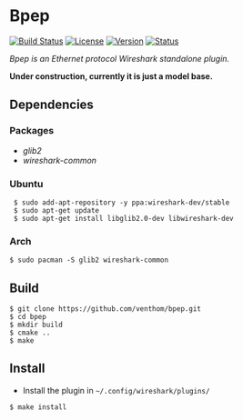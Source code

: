 Bpep
====

[![Build Status](https://travis-ci.org/Ventto/bpep.svg?branch=master)](https://travis-ci.org/Ventto/bpep) 
[![License](https://img.shields.io/badge/license-GPLv2-blue.svg?style=flat)](https://github.com/Ventto/bpep/blob/master/COPYING) 
[![Version](https://img.shields.io/badge/version-v0.1.0-blue.svg?style=flat)](https://github.com/Ventto/bpep/releases) 
[![Status](https://img.shields.io/badge/status-experimental-orange.svg?style=flat)](https://github.com/Ventto/bpep/) 

*Bpep is an Ethernet protocol Wireshark standalone plugin.*

**Under construction, currently it is just a model base.**

## Dependencies

### Packages

* *glib2*
* *wireshark-common*

### Ubuntu

```
 $ sudo add-apt-repository -y ppa:wireshark-dev/stable
 $ sudo apt-get update
 $ sudo apt-get install libglib2.0-dev libwireshark-dev
```

### Arch

```
$ sudo pacman -S glib2 wireshark-common
```

## Build

```
$ git clone https://github.com/venthom/bpep.git
$ cd bpep
$ mkdir build
$ cmake ..
$ make
```

## Install

* Install the plugin in `~/.config/wireshark/plugins/`

```
$ make install
```
